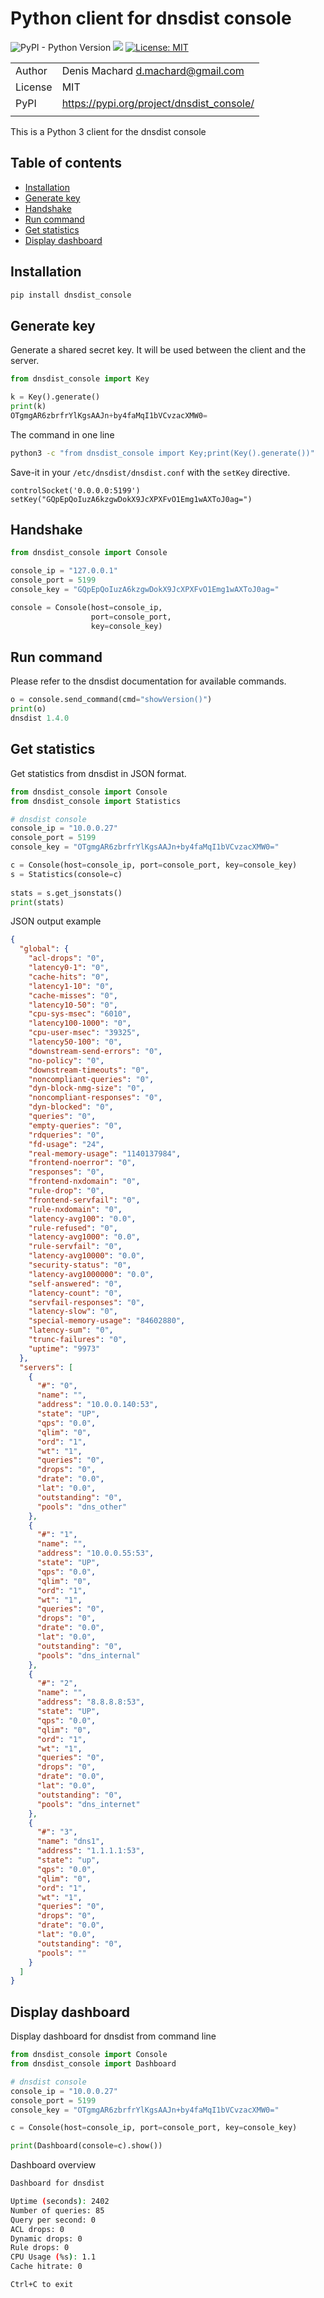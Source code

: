 # Python client for dnsdist console

![PyPI - Python Version](https://img.shields.io/pypi/pyversions/dnsdist-console)
![](https://github.com/dmachard/dnsdist_console/workflows/Publish%20to%20PyPI/badge.svg)
[![License: MIT](https://img.shields.io/badge/License-MIT-yellow.svg)](https://opensource.org/licenses/MIT)

| | |
| ------------- | ------------- |
| Author |  Denis Machard <d.machard@gmail.com> |
| License |  MIT | 
| PyPI |  https://pypi.org/project/dnsdist_console/ |
| | |

This is a Python 3 client for the dnsdist console

## Table of contents
* [Installation](#installation)
* [Generate key](#generate-key)
* [Handshake](#handshake)
* [Run command](#run-command)
* [Get statistics](#get-statistics)
* [Display dashboard](#display-dashboard)

## Installation

```python
pip install dnsdist_console
```

## Generate key

Generate a shared secret key.
It will be used between the client and the server.

```python
from dnsdist_console import Key

k = Key().generate()
print(k)
OTgmgAR6zbrfrYlKgsAAJn+by4faMqI1bVCvzacXMW0=
```

The command in one line 

```bash
python3 -c "from dnsdist_console import Key;print(Key().generate())"
```

Save-it in your `/etc/dnsdist/dnsdist.conf` with the `setKey` directive.

```
controlSocket('0.0.0.0:5199')
setKey("GQpEpQoIuzA6kzgwDokX9JcXPXFvO1Emg1wAXToJ0ag=")
```

## Handshake

```python
from dnsdist_console import Console

console_ip = "127.0.0.1"
console_port = 5199
console_key = "GQpEpQoIuzA6kzgwDokX9JcXPXFvO1Emg1wAXToJ0ag="

console = Console(host=console_ip,
                  port=console_port, 
                  key=console_key)
```

## Run command

Please refer to the dnsdist documentation for available commands.

```python
o = console.send_command(cmd="showVersion()")
print(o)
dnsdist 1.4.0

```

## Get statistics

Get statistics from dnsdist in JSON format. 

```python
from dnsdist_console import Console
from dnsdist_console import Statistics

# dnsdist console
console_ip = "10.0.0.27"
console_port = 5199
console_key = "OTgmgAR6zbrfrYlKgsAAJn+by4faMqI1bVCvzacXMW0="

c = Console(host=console_ip, port=console_port, key=console_key)
s = Statistics(console=c)
                  
stats = s.get_jsonstats()
print(stats)
```

JSON output example

```json
{
  "global": {
    "acl-drops": "0",
    "latency0-1": "0",
    "cache-hits": "0",
    "latency1-10": "0",
    "cache-misses": "0",
    "latency10-50": "0",
    "cpu-sys-msec": "6010",
    "latency100-1000": "0",
    "cpu-user-msec": "39325",
    "latency50-100": "0",
    "downstream-send-errors": "0",
    "no-policy": "0",
    "downstream-timeouts": "0",
    "noncompliant-queries": "0",
    "dyn-block-nmg-size": "0",
    "noncompliant-responses": "0",
    "dyn-blocked": "0",
    "queries": "0",
    "empty-queries": "0",
    "rdqueries": "0",
    "fd-usage": "24",
    "real-memory-usage": "1140137984",
    "frontend-noerror": "0",
    "responses": "0",
    "frontend-nxdomain": "0",
    "rule-drop": "0",
    "frontend-servfail": "0",
    "rule-nxdomain": "0",
    "latency-avg100": "0.0",
    "rule-refused": "0",
    "latency-avg1000": "0.0",
    "rule-servfail": "0",
    "latency-avg10000": "0.0",
    "security-status": "0",
    "latency-avg1000000": "0.0",
    "self-answered": "0",
    "latency-count": "0",
    "servfail-responses": "0",
    "latency-slow": "0",
    "special-memory-usage": "84602880",
    "latency-sum": "0",
    "trunc-failures": "0",
    "uptime": "9973"
  },
  "servers": [
    {
      "#": "0",
      "name": "",
      "address": "10.0.0.140:53",
      "state": "UP",
      "qps": "0.0",
      "qlim": "0",
      "ord": "1",
      "wt": "1",
      "queries": "0",
      "drops": "0",
      "drate": "0.0",
      "lat": "0.0",
      "outstanding": "0",
      "pools": "dns_other"
    },
    {
      "#": "1",
      "name": "",
      "address": "10.0.0.55:53",
      "state": "UP",
      "qps": "0.0",
      "qlim": "0",
      "ord": "1",
      "wt": "1",
      "queries": "0",
      "drops": "0",
      "drate": "0.0",
      "lat": "0.0",
      "outstanding": "0",
      "pools": "dns_internal"
    },
    {
      "#": "2",
      "name": "",
      "address": "8.8.8.8:53",
      "state": "UP",
      "qps": "0.0",
      "qlim": "0",
      "ord": "1",
      "wt": "1",
      "queries": "0",
      "drops": "0",
      "drate": "0.0",
      "lat": "0.0",
      "outstanding": "0",
      "pools": "dns_internet"
    },
    {
      "#": "3",
      "name": "dns1",
      "address": "1.1.1.1:53",
      "state": "up",
      "qps": "0.0",
      "qlim": "0",
      "ord": "1",
      "wt": "1",
      "queries": "0",
      "drops": "0",
      "drate": "0.0",
      "lat": "0.0",
      "outstanding": "0",
      "pools": ""
    }
  ]
}
```

## Display dashboard

Display dashboard for dnsdist from command line

```python
from dnsdist_console import Console
from dnsdist_console import Dashboard

# dnsdist console
console_ip = "10.0.0.27"
console_port = 5199
console_key = "OTgmgAR6zbrfrYlKgsAAJn+by4faMqI1bVCvzacXMW0="

c = Console(host=console_ip, port=console_port, key=console_key)

print(Dashboard(console=c).show())
```

Dashboard overview

```bash
Dashboard for dnsdist

Uptime (seconds): 2402
Number of queries: 85
Query per second: 0
ACL drops: 0
Dynamic drops: 0
Rule drops: 0
CPU Usage (%s): 1.1
Cache hitrate: 0

Ctrl+C to exit
```
